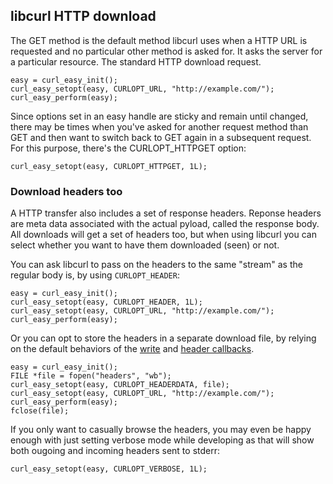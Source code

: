 ## libcurl HTTP download

The GET method is the default method libcurl uses when a HTTP URL is requested
and no particular other method is asked for. It asks the server for a
particular resource. The standard HTTP download request.

    easy = curl_easy_init();
    curl_easy_setopt(easy, CURLOPT_URL, "http://example.com/");
    curl_easy_perform(easy);

Since options set in an easy handle are sticky and remain until changed, there
may be times when you've asked for another request method than GET and then
want to switch back to GET again in a subsequent request. For this purpose,
there's the CURLOPT_HTTPGET option:

    curl_easy_setopt(easy, CURLOPT_HTTPGET, 1L);

### Download headers too

A HTTP transfer also includes a set of response headers. Reponse headers are
meta data associated with the actual pyload, called the response body. All
downloads will get a set of headers too, but when using libcurl you can select
whether you want to have them downloaded (seen) or not.

You can ask libcurl to pass on the headers to the same "stream" as the regular
body is, by using `CURLOPT_HEADER`:

    easy = curl_easy_init();
    curl_easy_setopt(easy, CURLOPT_HEADER, 1L);
    curl_easy_setopt(easy, CURLOPT_URL, "http://example.com/");
    curl_easy_perform(easy);

Or you can opt to store the headers in a separate download file, by relying on
the default behaviors of the [write](callback-write.md) and [header
callbacks](callback-header.md).

    easy = curl_easy_init();
    FILE *file = fopen("headers", "wb");
    curl_easy_setopt(easy, CURLOPT_HEADERDATA, file);
    curl_easy_setopt(easy, CURLOPT_URL, "http://example.com/");
    curl_easy_perform(easy);
    fclose(file);

If you only want to casually browse the headers, you may even be happy enough
with just setting verbose mode while developing as that will show both ougoing
and incoming headers sent to stderr:

    curl_easy_setopt(easy, CURLOPT_VERBOSE, 1L);
